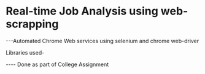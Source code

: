 # Real-time Job Analysis using web-scrapping

---Automated Chrome Web services using selenium and chrome web-driver

Libraries used-


---- Done as part of College Assignment
